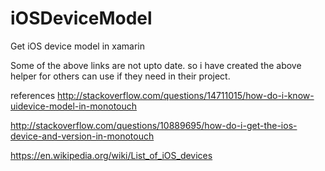 # iOSDeviceModel
Get iOS device model in xamarin

Some of the above links are not upto date.
so i have created the above helper for others can use if they need in their project.

references
http://stackoverflow.com/questions/14711015/how-do-i-know-uidevice-model-in-monotouch

http://stackoverflow.com/questions/10889695/how-do-i-get-the-ios-device-and-version-in-monotouch

https://en.wikipedia.org/wiki/List_of_iOS_devices
		
